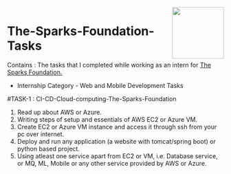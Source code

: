 <img align = right height = 120 width = 120 src = https://www.thesparksfoundationsingapore.org/images/logo_small.png>

# The-Sparks-Foundation-Tasks
Contains : The tasks that I completed while working as an intern for [The Sparks Foundation.](https://www.thesparksfoundationsingapore.org/)

* Internship Category - Web and Mobile Development Tasks

#TASK-1 : CI-CD-Cloud-computing-The-Sparks-Foundation

1. Read up about AWS or Azure.
2. Writing steps of setup and essentials of AWS EC2 or Azure VM.
3. Create EC2 or Azure VM instance and access it through ssh from your pc over internet.
4. Deploy and run any application (a website with tomcat/spring boot) or python based project.
5. Using atleast one service apart from EC2 or VM, i.e. Database service, or MQ, ML, Mobile or any other service provided by AWS or Azure.
